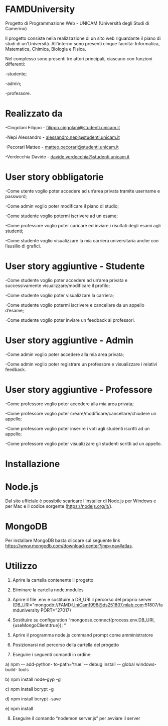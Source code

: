 # FAMDUniversity
Progetto di Programmazione Web - UNICAM (Università degli Studi di Camerino)

Il progetto consiste nella realizzazione di un sito web riguardante il piano di studi di un'Università. All'interno sono presenti cinque facoltà: Informatica, Matematica, Chimica, Biologia e Fisica. 

Nel complesso sono presenti tre attori principali, ciascuno con funzioni differenti:

-studente;

-admin;

-professore.

# Realizzato da
-Cingolani Filippo - filippo.cingolani@studenti.unicam.it

-Nepi Alessandro - alessandro.nepi@studenti.unicam.it

-Pecorari Matteo - matteo.pecorari@studenti.unicam.it

-Verdecchia Davide - davide.verdecchia@studenti.unicam.it

# User story obbligatorie
-Come utente voglio poter accedere ad un’area privata tramite username e password;

-Come admin voglio poter modificare il piano di studio;

-Come studente voglio potermi iscrivere ad un esame;

-Come professore voglio poter caricare ed inviare i risultati degli esami agli studenti;

-Come studente voglio visualizzare la mia carriera universitaria anche con l’ausilio di grafici.

# User story aggiuntive - Studente
-Come studente voglio poter accedere ad un’area privata e successivamente visualizzare/modificare il profilo;

-Come studente voglio poter visualizzare la carriera;

-Come studente voglio potermi iscrivere e cancellare da un appello d’esame;

-Come studente voglio poter inviare un feedback ai professori.

# User story aggiuntive - Admin
-Come admin voglio poter accedere alla mia area privata;

-Come admin voglio poter registrare un professore e visualizzare i relativi feedback.

# User story aggiuntive - Professore
-Come professore voglio poter accedere alla mia area privata;

-Come professore voglio poter creare/modificare/cancellare/chiudere un appello;

-Come professore voglio poter inserire i voti agli studenti iscritti ad un appello;

-Come professore voglio poter visualizzare gli studenti scritti ad un appello.

# Installazione

# Node.js

Dal sito ufficiale è possibile scaricare l’installer di Node.js per Windows e per Mac e il codice sorgente (https://nodejs.org/it/).

# MongoDB

Per installare MongoDB basta cliccare sul seguente link https://www.mongodb.com/download-center?jmp=nav#atlas.

# Utilizzo

1. Aprire la cartella contenente il progetto

2. Eliminare la cartella node.modules

3. Aprire il file .env e sostituire a DB_URI il percorso del proprio server
(DB_URI=&quot;mongodb://FAMD:UniCam1996@ds251807.mlab.com:51807/famduniversity
PORT=&quot;27017)

4. Sostituire su configuration “mongoose.connect(process.env.DB_URI,{useMongoClient:true}); “

5. Aprire il programma node.js command prompt come amministratore

6. Posizionarsi nel percorso della cartella del progetto

7. Eseguire i seguenti comandi in ordine:

 a) npm -- add-python- to-path=&#39;true&#39; -- debug install -- global windows-build- tools

 b) npm install node-gyp -g

 c) npm install bcrypt -g

 d) npm install bcrypt -save

 e) npm install

8. Eseguire il comando “nodemon server.js” per avviare il server
